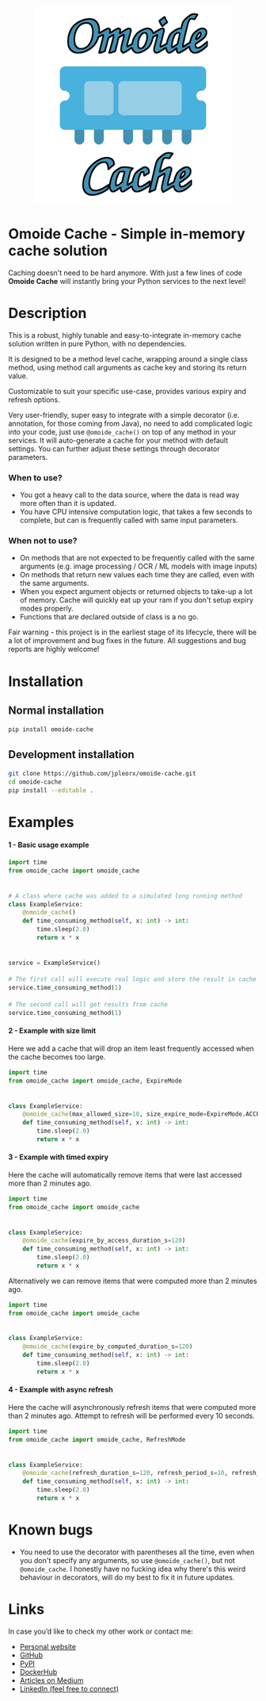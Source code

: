 <p align="center">
  <a href="https://github.com/JPLeoRX/omoide-cache"><img src="https://raw.githubusercontent.com/JPLeoRX/omoide-cache/master/logo_400x400.png" alt="Omoide Cache"></a>
</p>

# Omoide Cache - Simple in-memory cache solution
Caching doesn't need to be hard anymore. With just a few lines of code **Omoide Cache** will instantly bring your Python services to the next level!

# Description
This is a robust, highly tunable and easy-to-integrate in-memory cache solution written in pure Python, with no dependencies.

It is designed to be a method level cache, wrapping around a single class method, using method call arguments as cache key and storing its return value. 

Customizable to suit your specific use-case, provides various expiry and refresh options.

Very user-friendly, super easy to integrate with a simple decorator (i.e. annotation, for those coming from Java), no need to add complicated logic into your code, just use `@omoide_cache()` on top of any method in your services. It will auto-generate a cache for your method with default settings. You can further adjust these settings through decorator parameters.

### When to use?
- You got a heavy call to the data source, where the data is read way more often than it is updated.
- You have CPU intensive computation logic, that takes a few seconds to complete, but can is frequently called with same input parameters.

### When not to use?
- On methods that are not expected to be frequently called with the same arguments (e.g. image processing / OCR / ML models with image inputs)
- On methods that return new values each time they are called, even with the same arguments.
- When you expect argument objects or returned objects to take-up a lot of memory. Cache will quickly eat up your ram if you don't setup expiry modes properly.
- Functions that are declared outside of class is a no go.  

Fair warning - this project is in the earliest stage of its lifecycle, there will be a lot of improvement and bug fixes in the future. All suggestions and bug reports are highly welcome!

# Installation
 
## Normal installation
```bash
pip install omoide-cache
```

## Development installation
```bash
git clone https://github.com/jpleorx/omoide-cache.git
cd omoide-cache
pip install --editable .
```

# Examples
#### 1 - Basic usage example
```python
import time
from omoide_cache import omoide_cache


# A class where cache was added to a simulated long running method
class ExampleService:
    @omoide_cache()
    def time_consuming_method(self, x: int) -> int:
        time.sleep(2.0)
        return x * x


service = ExampleService()

# The first call will execute real logic and store the result in cache
service.time_consuming_method(1)

# The second call will get results from cache
service.time_consuming_method(1)
```

#### 2 - Example with size limit
Here we add a cache that will drop an item least frequently accessed when the cache becomes too large.
```python
import time
from omoide_cache import omoide_cache, ExpireMode


class ExampleService:
    @omoide_cache(max_allowed_size=10, size_expire_mode=ExpireMode.ACCESS_COUNT_BASED)
    def time_consuming_method(self, x: int) -> int:
        time.sleep(2.0)
        return x * x
```

#### 3 - Example with timed expiry
Here the cache will automatically remove items that were last accessed more than 2 minutes ago.
```python
import time
from omoide_cache import omoide_cache


class ExampleService:
    @omoide_cache(expire_by_access_duration_s=120)
    def time_consuming_method(self, x: int) -> int:
        time.sleep(2.0)
        return x * x
```
Alternatively we can remove items that were computed more than 2 minutes ago.
```python
import time
from omoide_cache import omoide_cache


class ExampleService:
    @omoide_cache(expire_by_computed_duration_s=120)
    def time_consuming_method(self, x: int) -> int:
        time.sleep(2.0)
        return x * x
```

#### 4 - Example with async refresh
Here the cache will asynchronously refresh items that were computed more than 2 minutes ago. Attempt to refresh will be performed every 10 seconds.
```python
import time
from omoide_cache import omoide_cache, RefreshMode


class ExampleService:
    @omoide_cache(refresh_duration_s=120, refresh_period_s=10, refresh_mode=RefreshMode.INDEPENDENT)
    def time_consuming_method(self, x: int) -> int:
        time.sleep(2.0)
        return x * x
```

# Known bugs
* You need to use the decorator with parentheses all the time, even when you don't specify any arguments, so use `@omoide_cache()`, but not `@omoide_cache`. I honestly have no fucking idea why there's this weird behaviour in decorators, will do my best to fix it in future updates.

# Links
In case you’d like to check my other work or contact me:
* [Personal website](https://tekleo.net/)
* [GitHub](https://github.com/jpleorx)
* [PyPI](https://pypi.org/user/JPLeoRX/)
* [DockerHub](https://hub.docker.com/u/jpleorx)
* [Articles on Medium](https://medium.com/@leo.ertuna)
* [LinkedIn (feel free to connect)](https://www.linkedin.com/in/leo-ertuna-14b539187/)